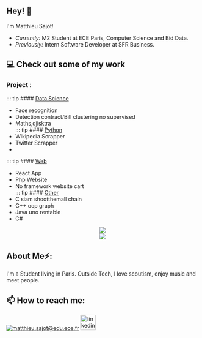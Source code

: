 <h2>Hey! 👋</h2>
  
I'm Matthieu Sajot! 
- <i>Currently:</i> M2 Student at ECE Paris, Computer Science and Bid Data. 
- <i>Previously:</i> Intern Software Developer at SFR Business.
      
      
<h2>💻 Check out some of my work</h2> 

  
### Project :
    
::: tip #### [Data Science](https://github.com/Cambelau/DataScienceCambelau)  
* Face recognition  
* Detection contract/Bill clustering no supervised  
* Maths,djisktra  
::: tip #### [Python](https://github.com/Cambelau/PythonCambelau)  
* Wikipedia Scrapper  
* Twitter Scrapper  
*   
::: tip #### [Web](https://github.com/Cambelau/WebCambelau)  
* React App  
* Php Website  
* No framework website cart  
::: tip #### [Other](https://github.com/Cambelau/OtherCambelau)  
* C siam shootthemall chain  
* C++ oop graph  
* Java uno rentable    
* C#  
      
<p align="center">
<img src="https://github-readme-stats.vercel.app/api/top-langs/?username=Cambelau&layout=compact"><br>
<img src="https://visitor-badge.laobi.icu/badge?page_id=Cambelau.Cambelau">
</p>
  
<h2> About Me⚡:</h2>
I'm a Student living in Paris. Outside Tech, I love scoutism, enjoy music and meet people. 


<h2>📫 How to reach me:</h2>
  
<a href="mailto:matthieu.sajot@edu.ece.fr">![matthieu.sajot@edu.ece.fr](https://img.shields.io/badge/Gmail-D14836?style=for-the-badge&logo=gmail&logoColor=white)</a>
[<img src='https://cdn.jsdelivr.net/npm/simple-icons@3.0.1/icons/linkedin.svg' alt='linkedin' height='40'>](https://www.linkedin.com/in/matthieu-sajot-371063193/)  
   
